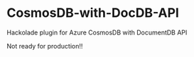 # CosmosDB-with-DocDB-API
Hackolade plugin for Azure CosmosDB with DocumentDB API

Not ready for production!!
